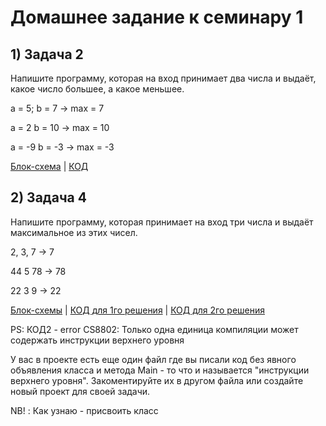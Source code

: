 
# Домашнее задание к семинару 1

## 1) Задача 2 

Напишите программу, которая на вход принимает два числа и выдаёт, какое число большее, а какое меньшее.

a = 5; b = 7 -> max = 7

a = 2 b = 10 -> max = 10

a = -9 b = -3 -> max = -3

[Блок-схема](diagram1.drawio.png) | [КОД](Program.cs) 


## 2) Задача 4

Напишите программу, которая принимает на вход три числа и выдаёт максимальное из этих чисел.

2, 3, 7 -> 7

44 5 78 -> 78

22 3 9 -> 22

[Блок-схемы](diagram2.drawio.png) | [КОД для 1го решения](Program.cs) | [КОД для 2го решения](Program2_2.cs) 

PS: КОД2 - error CS8802: Только одна единица компиляции может содержать инструкции верхнего уровня

У вас в проекте есть еще один файл где вы писали код без явного объявления класса и метода Main - то что и называется "инструкции верхнего уровня". Закоментируйте их в другом файла или создайте новый проект для своей задачи.

NB! : Как узнаю - присвоить класс